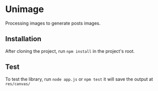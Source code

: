 # Unimage

Processing images to generate posts images.

## Installation

After cloning the project, run `npm install` in the project's root.

## Test

To test the library, run `node app.js` or `npm test` it will save the output at `res/canvas/`
